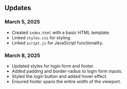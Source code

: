 ## Updates

### March 5, 2025
- Created `index.html` with a basic HTML template.
- Linked `styles.css` for styling.
- Linked `script.js` for JavaScript functionality.

### March 8, 2025
- Updated styles for login form and footer.
- Added padding and border-radius to login form inputs.
- Styled the login button and added hover effect.
- Ensured footer spans the entire width of the viewport.